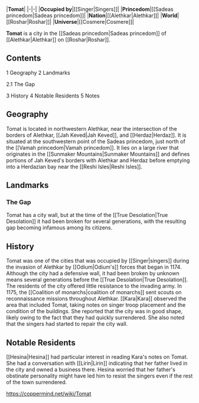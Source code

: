 |**Tomat**|
|-|-|
|**Occupied by**|[[Singer\|Singers]]|
|**Princedom**|[[Sadeas princedom\|Sadeas princedom]]|
|**Nation**|[[Alethkar\|Alethkar]]|
|**World**|[[Roshar\|Roshar]]|
|**Universe**|[[Cosmere\|Cosmere]]|

**Tomat** is a city in the [[Sadeas princedom\|Sadeas princedom]] of [[Alethkar\|Alethkar]] on [[Roshar\|Roshar]].

## Contents

1 Geography
2 Landmarks

2.1 The Gap


3 History
4 Notable Residents
5 Notes


## Geography
Tomat is located in northwestern Alethkar, near the intersection of the borders of Alethkar, [[Jah Keved\|Jah Keved]], and [[Herdaz\|Herdaz]]. It is situated at the southwestern point of the Sadeas princedom, just north of the [[Vamah princedom\|Vamah princedom]]. It lies on a large river that originates in the [[Sunmaker Mountains\|Sunmaker Mountains]] and defines portions of Jah Keved's borders with Alethkar and Herdaz before emptying into a Herdazian bay near the [[Reshi Isles\|Reshi Isles]].

## Landmarks
### The Gap
Tomat has a city wall, but at the time of the [[True Desolation\|True Desolation]] it had been broken for several generations, with the resulting gap becoming infamous among its citizens.

## History
Tomat was one of the cities that was occupied by [[Singer\|singers]] during the invasion of Alethkar by [[Odium\|Odium's]] forces that began in 1174. Although the city had a defensive wall, it had been broken by unknown means several generations before the [[True Desolation\|True Desolation]]. The residents of the city offered little resistance to the invading army.
In 1175, the [[Coalition of monarchs\|coalition of monarchs]] sent scouts on reconnaissance missions throughout Alethkar. [[Kara\|Kara]] observed the area that included Tomat, taking notes on singer troop placement and the condition of the buildings. She reported that the city was in good shape, likely owing to the fact that they had quickly surrendered. She also noted that the singers had started to repair the city wall.

## Notable Residents
[[Hesina\|Hesina]] had particular interest in reading Kara's notes on Tomat. She had a conversation with [[Lirin\|Lirin]] indicating that her father lived in the city and owned a business there. Hesina worried that her father's obstinate personality might have led him to resist the singers even if the rest of the town surrendered.



https://coppermind.net/wiki/Tomat